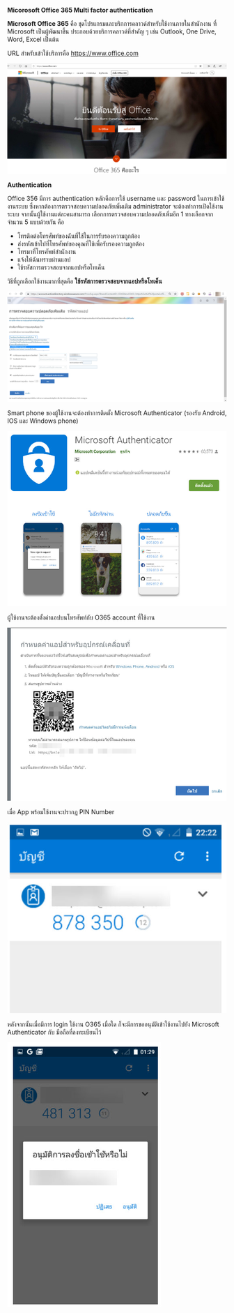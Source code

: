 **Micorosoft Office 365 Multi factor authentication**

**Microsoft Office 365** คือ ชุดโปรแกรมและบริกการคลาวด์สำหรับใช้งานภายในสำนักงาน ที่ Microsoft เป็นผู้พัฒนาขึ้น ประกอบด้วยบริการคลาวด์ที่สำคัญ ๆ เช่น Outlook, One Drive, Word, Excel เป็นต้น 

URL สำหรับเข้าใช้บริการคือ https://www.office.com

![GitHub Logo](Pic/O365/Office365.jpg)

**Authentication**

Office 356 มีการ authentication หลักคือการใช้ username และ password ในการเข้าใช้งานระบบ ซึ่งหากต้องการตรวจสอบความปลอดภัยเพิ่มเติม administrator จะต้องทำการเปิดใช้งานระบบ จากนั้นผู้ใช้งานแต่ละคนสามารถ เลือกการตรวจสอบความปลอดภัยเพิ่มอีก 1 ทางเลือกจากจำนวน 5 แบบด้วยกัน คือ
* โทรติดต่อโทรศัพท์ของฉันที่ใช้ในการรับรองความถูกต้อง
* ส่งรหัสเข้าไปที่โทรศัพท์ของคุณที่ใช้เพื่อรับรองความถูกต้อง
* โทรมาที่โทรศัพท์สำนักงาน
* แจ้งให้ฉันทราบผ่านแอป
* ใช้รหัสการตรวจสอบจากแอปหรือโทเค็น

วิธีที่ถูกเลือกใช้งานมากที่สุดคือ **ใช้รหัสการตรวจสอบจากแอปหรือโทเค็น**

![GitHub Logo](Pic/O365/choice.jpg)

Smart phone ของผู้ใช้งานจะต้องทำการติดตั้ง Microsoft Authenticator (รองรับ Android, IOS และ Windows phone)

![GitHub Logo](Pic/O365/MicrosoftAuthenticator.jpg)

ผู้ใช้งานจะต้องตั้งค่าแอปบนโทรศัพท์กับ O365 account ที่ใช้งาน

![GitHub Logo](Pic/O365/configure.jpg)

เมื่อ App พร้อมใช้งานจะปรากฎ PIN Number 

![GitHub Logo](Pic/O365/readyapp.jpg)

หลังจากนั้นเมื่อมีการ login ใช้งาน O365 เมื่อใด ก็จะมีการขออนุมัติเข้าใช้งานไปยัง Microsoft Authenticator กับ มือถือที่ลงทะเบียนไว้

![GitHub Logo](Pic/O365/authen.jpg)
